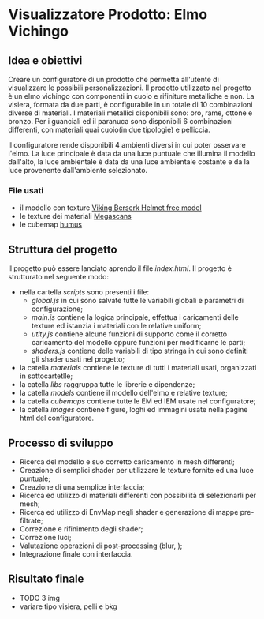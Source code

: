 # Visualizzatore Prodotto: Elmo Vichingo

<!-- TODO img/gif -->
<!-- ![Animazione barca](VoxelBoat.gif) -->

## Idea e obiettivi
Creare un configuratore di un prodotto che permetta all'utente di visualizzare le possibili personalizzazioni.
Il prodotto utilizzato nel progetto è un elmo vichingo con componenti in cuoio e rifiniture metalliche e non.
La visiera, formata da due parti, è configurabile in un totale di 10 combinazioni diverse di materiali.
I materiali metallici disponibili sono: oro, rame, ottone e bronzo.
Per i guanciali ed il paranuca sono disponibili 6 combinazioni differenti, con materiali quai cuoio(in due tipologie) e pelliccia. 

Il configuratore rende disponibili 4 ambienti diversi in cui poter osservare l'elmo.
La luce principale è data da una luce puntuale che illumina il modello dall'alto, la luce ambientale è data da una luce ambientale costante e da la luce provenente dall'ambiente selezionato.

### File usati
* il modello con texture [Viking Berserk Helmet free model](http://creativecommons.org/licenses/by/4.0/)
* le texture dei materiali [Megascans](https://quixel.com/megascans/home?search=brass&assetId=se4nbarc)
* le cubemap [humus](https://www.humus.name/index.php?page=Textures&start=56)


## Struttura del progetto
Il progetto può essere lanciato aprendo il file *index.html*.
Il progetto è strutturato nel seguente modo:
* nella cartella *scripts* sono presenti i file:
  * *global.js* in cui sono salvate tutte le variabili globali e parametri di configurazione;
  * *main.js* contiene la logica principale, effettua i caricamenti delle texture ed istanzia i materiali con le relative uniform;
  * *utity.js* contiene alcune funzioni di supporto come il corretto caricamento del modello oppure funzioni per modificarne le parti;
  * *shaders.js* contiene delle variabili di tipo stringa in cui sono definiti gli shader usati nel progetto;
* la catella *materials* contiene le texture di tutti i materiali usati, organizzati in sottocartetlle; 
* la catella *libs* raggruppa tutte le librerie e dipendenze;
* la catella *models* contiene il modello dell'elmo e relative texture;
* la catella *cubemaps* contiene tutte le EM ed IEM usate nel configuratore;
* la catella *images* contiene figure, loghi ed immagini usate nella pagine html del configuratore.


## Processo di sviluppo
* Ricerca del modello e suo corretto caricamento in mesh differenti;
* Creazione di semplici shader per utilizzare le texture fornite ed una luce puntuale;
* Creazione di una semplice interfaccia;
* Ricerca ed utilizzo di materiali differenti con possibilità di selezionarli per mesh;
* Ricerca ed utilizzo di EnvMap negli shader e generazione di mappe pre-filtrate;
* Correzione e rifinimento degli shader;
* Correzione luci;
* Valutazione operazioni di post-processing (blur, );
* Integrazione finale con interfaccia.


## Risultato finale
* TODO 3 img
* variare tipo visiera, pelli e bkg
<!-- TODO img/gif -->
<!-- ![Animazione barca](VoxelBoat.gif) -->
<!-- ![Animazione barca](VoxelBoat.gif) -->
<!-- ![Animazione barca](VoxelBoat.gif) -->


